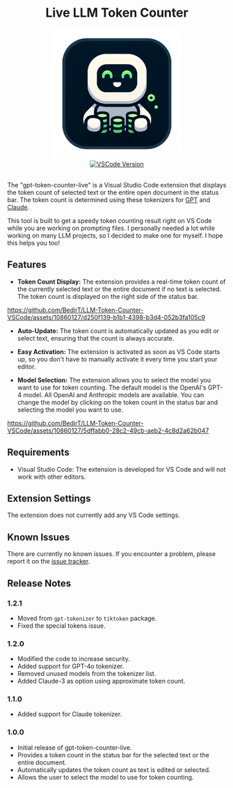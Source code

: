 <div align="center">
    <h1>Live LLM Token Counter</h1>
    <img src="images/icon.png" alt="Logo" width="300" height="300"><br>
    <a href="https://marketplace.visualstudio.com/items?itemName=bedirt.gpt-token-counter-live"><img src="https://img.shields.io/badge/VSCode-v1.2.1-blue?style=flat&logo=visualstudiocode" alt="VSCode Version"></a>
    <br><br>
</div>

The "gpt-token-counter-live" is a Visual Studio Code extension that displays the token count of selected text or the entire open document in the status bar. The token count is determined using these tokenizers for [GPT](https://www.npmjs.com/package/tiktoken) and [Claude](https://github.com/anthropics/anthropic-tokenizer-typescript).

This tool is built to get a speedy token counting result right on VS Code while you are working on prompting files. I personally needed a lot while working on many LLM projects, so I decided to make one for myself. I hope this helps you too!

## Features

- **Token Count Display:** The extension provides a real-time token count of the currently selected text or the entire document if no text is selected. The token count is displayed on the right side of the status bar.

https://github.com/BedirT/LLM-Token-Counter-VSCode/assets/10860127/d250f139-b1b1-4398-b3d4-052b3fa105c9

- **Auto-Update:** The token count is automatically updated as you edit or select text, ensuring that the count is always accurate.

- **Easy Activation:** The extension is activated as soon as VS Code starts up, so you don't have to manually activate it every time you start your editor.

- **Model Selection:** The extension allows you to select the model you want to use for token counting. The default model is the OpenAI's GPT-4 model. All OpenAI and Anthropic models are available. You can change the model by clicking on the token count in the status bar and selecting the model you want to use.

https://github.com/BedirT/LLM-Token-Counter-VSCode/assets/10860127/5dffabb0-28c2-49cb-aeb2-4c8d2a62b047

## Requirements

- Visual Studio Code: The extension is developed for VS Code and will not work with other editors.

## Extension Settings

The extension does not currently add any VS Code settings.

## Known Issues

There are currently no known issues. If you encounter a problem, please report it on the [issue tracker](https://github.com/BedirT/LLM-Token-Counter-VSCode/issues).

## Release Notes

### 1.2.1

- Moved from `gpt-tokenizer` to `tiktoken` package.
- Fixed the special tokens issue.

### 1.2.0

- Modified the code to increase security.
- Added support for GPT-4o tokenizer.
- Removed unused models from the tokenizer list.
- Added Claude-3 as option using approximate token count.

### 1.1.0

- Added support for Claude tokenizer.

### 1.0.0

- Initial release of gpt-token-counter-live.
- Provides a token count in the status bar for the selected text or the entire document.
- Automatically updates the token count as text is edited or selected.
- Allows the user to select the model to use for token counting.
